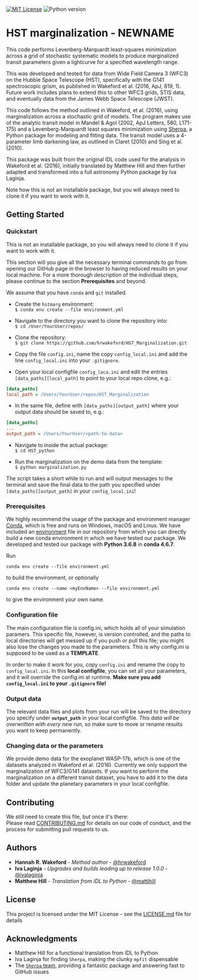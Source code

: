 <!-- PROJECT SHIELDS -->
[![MIT License][license-shield]][license-url]
![Python version][python-version-url]


# HST marginalization - NEWNAME

This code performs Levenberg-Marquardt least-squares minimization across a grid of stochastic systematic models to produce marginalized transit parameters given a lightcurve for a specified wavelength range.

This was developed and tested for data from Wide Field Camera 3 (WFC3) on the Hubble Space Telescope (HST), specifically with the G141 spectroscopic grism, as published in Wakeford et al. (2016, ApJ, 819, 1). Future work includes plans to extend this to other WFC3 grids, STIS data, and eventually data from the James Webb Space Telescope (JWST).

This code follows the method outlined in Wakeford, et al. (2016), using marginalization across a stochastic grid of models. The program makes use of the analytic transit model in Mandel & Agol (2002, ApJ Letters, 580, L171-175) and a Levenberg-Marquardt least squares minimization using [Sherpa](https://sherpa.readthedocs.io/en/latest/), a Python package for modeling and fitting data. The transit model uses a 4-parameter limb darkening law, as outlined in Claret (2010) and Sing et al. (2010).

This package was built from the original IDL code used for the analysis in Wakeford et al. (2016), initially translated by Matthew Hill and then further adapted and transformed into a full astronomy Python package by Iva Laginja.

Note how this is not an installable package, but you will  always need to clone it if you want to work with it.

## Getting Started

###  Quickstart

This is not an installable package, so you will  always need to clone it if you want to work with it.

This section will you give all the necessary terminal commands to go from opening our GitHub page in the browser to having 
reduced results on your local machine. For a more thorough description of the individual steps, please continue to the section 
**Prerequisites** and beyond.

We assume that you have `conda` and `git` installed.

- Create the `hstmarg` environment:  
```$ conda env create --file environment.yml```

- Navigate to the directory you want to clone the repository  into:  
```$ cd /User/YourUser/repos/```

- Clone the repository:  
```$ git clone https://github.com/hrwakeford/HST_Marginalization.git```

- Copy the file `config.ini`, name the copy `config_local.ini` and add the line `config_local.ini` into your `.gitignore`.

- Open your local configfile `config_loca.ini` and edit the entries `[data_paths][local_path]` to point to your local repo clone, e.g.:  
```ini
[data_paths]
local_path = /Users/YourUser/repos/HST_Marginalization
```

- In the same file, define with `[data_paths][output_path]` where your output data should be saved to, e.g.:  
```ini
[data_paths]
...
output_path = /Users/YourUser/<path-to-data>
```

- Navigate to inside the actual package:  
```$ cd HST_python```

- Run the marginalization on the demo data from the template:  
```$ python marginalization.py```

The script takes a short while to run and will output messages to the terminal and save the final data to the path you 
specified under `[data_paths][output_path]` in your `config_local.ini`!

### Prerequisites

We highly recommend the usage of the package and environment manager [Conda](https://docs.conda.io/projects/conda/en/latest/index.html), 
which is free and runs on Windows, macOS and Linux. We have included an [environment](environment.yml) file in our repository 
from which you can directly build a new conda environment in which we have tested our package. We developed and tested our 
 package with **Python 3.6.8** in **conda 4.6.7**. 
 
 Run

```
conda env create --file environment.yml
```

to build the environment, or optionally

```
conda env create --name <myEnvName> --file environment.yml
```

to give the environment your own name.

### Configuration file

The main configuration file is config.ini, which holds all of your simulation paramers. This specific file,
however, is version controlled, and the paths to local directories will get messed up if you push or pull this
file; you might also lose the changes you made to the parameters. This is why config.ini is supposed to be used as a **TEMPLATE**.

In order to make it work for you, copy `config.ini` and rename the copy to `config_local.ini`. In this **local configfile**, 
you can set all your parameters, and it will override the config.ini at runtime. **Make sure you add `config_local.ini` to 
your `.gitignore` file!**

### Output data

The relevant data files and plots from your run will be saved to the directory you specify under **`output_path`** in your 
local configfile. *This data will be overwritten with every new run*, so make sure to move  or rename results you want to 
keep permanently.

### Changing data or the parameters

We provide demo data for the exoplanet WASP-17b, which is one of the datasets analyzed in Wakeford et al. (2016).
Currently we only support the marginalization of WFC3/G141 datasets. If you want to perform the marginalization on a different 
transit dataset, you have to add it to the data folder and update the planetary parameters in your local configfile. 

## Contributing

We still need to create this file, but once it's there:  
Please read [CONTRIBUTING.md]() for details on our code of conduct, and the process for submitting pull requests to us.

## Authors

* **Hannah R. Wakeford** - *Method author* - [@hrwakeford](https://github.com/hrwakeford)
* **Iva Laginja** - *Upgrades and builds leading up to release 1.0.0* - [@ivalaginja](https://github.com/ivalaginja)
* **Matthew Hill** - *Translation from IDL to Python* - [@mattjhill](https://github.com/mattjhill)

## License

This project is licensed under the MIT License - see the [LICENSE.md](LICENSE.txt) file for details

## Acknowledgments

* Matthew Hill for a functional translation from IDL to Python
* Iva Laginja for finding `Sherpa`, making the clunky `mpfit` dispensable
* The [`Sherpa` team](https://github.com/sherpa/sherpa), providing a fantastic package and answering fast to GitHub issues


<!-- MARKDOWN LINKS & IMAGES -->
[license-shield]: https://img.shields.io/badge/license-MIT-blue.svg?style=flat-square
[license-url]: https://choosealicense.com/licenses/mit
[python-version-url]: https://img.shields.io/badge/Python-3.6,-green.svg?style=flat